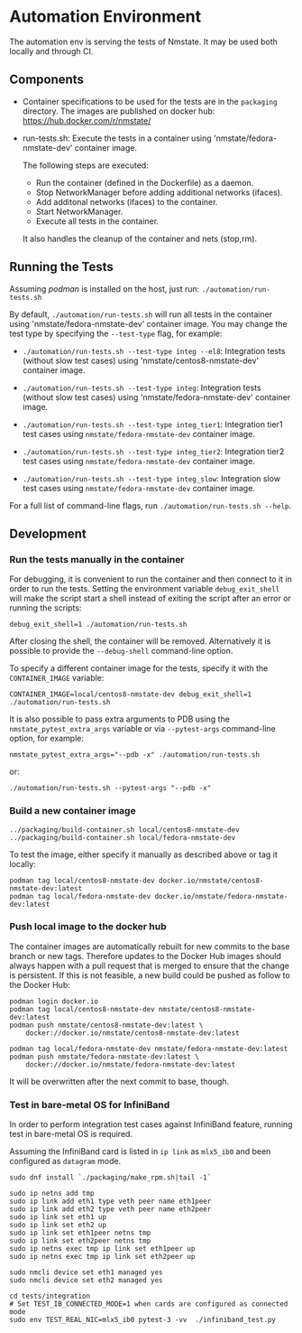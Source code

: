 # Automation Environment
The automation env is serving the tests of Nmstate.
It may be used both locally and through CI.

## Components
- Container specifications to be used for the tests are in the `packaging`
  directory. The images are published on docker hub:
  https://hub.docker.com/r/nmstate/

- run-tests.sh: Execute the tests in a container using
  'nmstate/fedora-nmstate-dev' container image.

  The following steps are executed:
  - Run the container (defined in the Dockerfile) as a daemon.
  - Stop NetworkManager before adding additional networks (ifaces).
  - Add additonal networks (ifaces) to the container.
  - Start NetworkManager.
  - Execute all tests in the container.

  It also handles the cleanup of the container and nets (stop,rm).

## Running the Tests
Assuming *podman* is installed on the host, just run:
`./automation/run-tests.sh`

By default, `./automation/run-tests.sh` will run all tests in the container
using 'nmstate/fedora-nmstate-dev' container image.
You may change the test type by specifying the `--test-type` flag, for example:

 * `./automation/run-tests.sh --test-type integ --el8`:
   Integration tests (without slow test cases) using
   'nmstate/centos8-nmstate-dev' container image.

 * `./automation/run-tests.sh --test-type integ`:
   Integration tests (without slow test cases) using
   'nmstate/fedora-nmstate-dev' container image.

 * `./automation/run-tests.sh --test-type integ_tier1`:
   Integration tier1 test cases using `nmstate/fedora-nmstate-dev` container
   image.

 * `./automation/run-tests.sh --test-type integ_tier2`:
   Integration tier2 test cases using `nmstate/fedora-nmstate-dev` container
   image.

 * `./automation/run-tests.sh --test-type integ_slow`:
   Integration slow test cases using `nmstate/fedora-nmstate-dev` container
   image.

For a full list of command-line flags, run `./automation/run-tests.sh --help`.

## Development

### Run the tests manually in the container
For debugging, it is convenient to run the container and then connect to it in
order to run the tests. Setting the environment variable `debug_exit_shell`
will make the script start a shell instead of exiting the script after an error
or running the scripts:

`debug_exit_shell=1 ./automation/run-tests.sh`

After closing the shell, the container will be removed. Alternatively it is
possible to provide the `--debug-shell` command-line option.

To specify a different container image for the tests, specify it with the
`CONTAINER_IMAGE` variable:

`CONTAINER_IMAGE=local/centos8-nmstate-dev debug_exit_shell=1 ./automation/run-tests.sh`

It is also possible to pass extra arguments to PDB using the
`nmstate_pytest_extra_args` variable or via `--pytest-args` command-line
option, for example:

`nmstate_pytest_extra_args="--pdb -x" ./automation/run-tests.sh`

or:

`./automation/run-tests.sh --pytest-args "--pdb -x"`

### Build a new container image

```
../packaging/build-container.sh local/centos8-nmstate-dev
../packaging/build-container.sh local/fedora-nmstate-dev
```

To test the image, either specify it manually as described above or tag it locally:

```
podman tag local/centos8-nmstate-dev docker.io/nmstate/centos8-nmstate-dev:latest
podman tag local/fedora-nmstate-dev docker.io/nmstate/fedora-nmstate-dev:latest
```

### Push local image to the docker hub
The container images are automatically rebuilt for new commits to the base
branch or new tags. Therefore updates to the Docker Hub images should always
happen with a pull request that is merged to ensure that the change is
persistent. If this is not feasible, a new build could be pushed as follow to
the Docker Hub:

```shell
podman login docker.io
podman tag local/centos8-nmstate-dev nmstate/centos8-nmstate-dev:latest
podman push nmstate/centos8-nmstate-dev:latest \
    docker://docker.io/nmstate/centos8-nmstate-dev:latest

podman tag local/fedora-nmstate-dev nmstate/fedora-nmstate-dev:latest
podman push nmstate/fedora-nmstate-dev:latest \
    docker://docker.io/nmstate/fedora-nmstate-dev:latest
```

It will be overwritten after the next commit to base, though.


### Test in bare-metal OS for InfiniBand

In order to perform integration test cases against InfiniBand feature,
running test in bare-metal OS is required.

Assuming the InfiniBand card is listed in `ip link` as `mlx5_ib0` and been
configured as `datagram` mode.

```shell
sudo dnf install `./packaging/make_rpm.sh|tail -1`

sudo ip netns add tmp
sudo ip link add eth1 type veth peer name eth1peer
sudo ip link add eth2 type veth peer name eth2peer
sudo ip link set eth1 up
sudo ip link set eth2 up
sudo ip link set eth1peer netns tmp
sudo ip link set eth2peer netns tmp
sudo ip netns exec tmp ip link set eth1peer up
sudo ip netns exec tmp ip link set eth2peer up

sudo nmcli device set eth1 managed yes
sudo nmcli device set eth2 managed yes

cd tests/integration
# Set TEST_IB_CONNECTED_MODE=1 when cards are configured as connected mode
sudo env TEST_REAL_NIC=mlx5_ib0 pytest-3 -vv  ./infiniband_test.py
```
